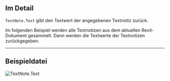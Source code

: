 ## Im Detail
`TextNote.Text` gibt den Textwert der angegebenen Textnotiz zurück.

Im folgenden Beispiel werden alle Textnotizen aus dem aktuellen Revit-Dokument gesammelt. Dann werden die Textwerte der Textnotizen zurückgegeben.

___
## Beispieldatei

![TextNote.Text](./Revit.Elements.TextNote.Text_img.jpg)

